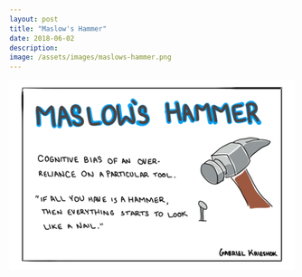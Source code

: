 ```yaml
---
layout: post
title: "Maslow's Hammer"
date: 2018-06-02
description: 
image: /assets/images/maslows-hammer.png
---
```


![Maslow's Hammer](/assets/images/maslows-hammer.png)
